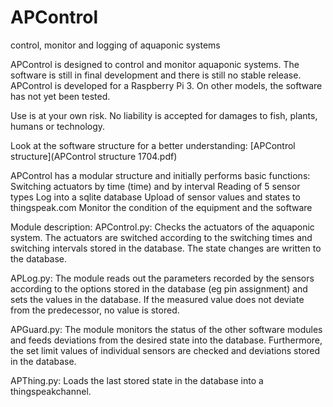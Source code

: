# APControl
control, monitor and logging of aquaponic systems

APControl is designed to control and monitor aquaponic systems. The software is still in final development and there is still no stable release. APControl is developed for a Raspberry Pi 3. On other models, the software has not yet been tested.

Use is at your own risk. No liability is accepted for damages to fish, plants, humans or technology.

Look at the software structure for a better understanding: 
[APControl structure](APControl structure 1704.pdf)

APControl has a modular structure and initially performs basic functions:
	Switching actuators by time (time) and by interval
  Reading of 5 sensor types
  Log into a sqlite database
  Upload of sensor values and states to thingspeak.com
  Monitor the condition of the equipment and the software

Module description:
APControl.py: Checks the actuators of the aquaponic system. The actuators are switched according to the switching times and switching intervals stored in the database. The state changes are written to the database.

APLog.py: The module reads out the parameters recorded by the sensors according to the options stored in the database (eg pin assignment) and sets the values in the database. If the measured value does not deviate from the predecessor, no value is stored.

APGuard.py: The module monitors the status of the other software modules and feeds deviations from the desired state into the database. Furthermore, the set limit values of individual sensors are checked and deviations stored in the database.

APThing.py: Loads the last stored state in the database into a thingspeakchannel.
